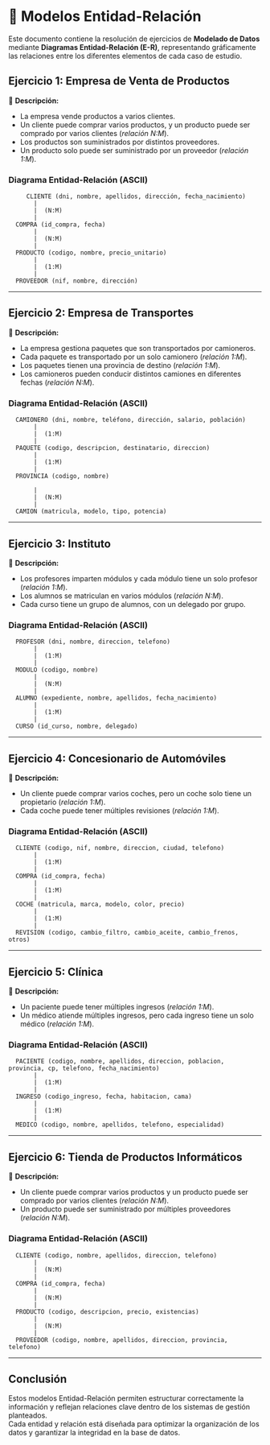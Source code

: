 # 📘 Modelos Entidad-Relación

Este documento contiene la resolución de ejercicios de **Modelado de Datos** mediante **Diagramas Entidad-Relación (E-R)**, representando gráficamente las relaciones entre los diferentes elementos de cada caso de estudio.

## **Ejercicio 1: Empresa de Venta de Productos**

📌 **Descripción:**  
- La empresa vende productos a varios clientes.
- Un cliente puede comprar varios productos, y un producto puede ser comprado por varios clientes (*relación N:M*).
- Los productos son suministrados por distintos proveedores.
- Un producto solo puede ser suministrado por un proveedor (*relación 1:M*).

### **Diagrama Entidad-Relación (ASCII)**
```
     CLIENTE (dni, nombre, apellidos, dirección, fecha_nacimiento)
       |
       |  (N:M)
       |
  COMPRA (id_compra, fecha)  
       |
       |  (N:M)
       |
  PRODUCTO (codigo, nombre, precio_unitario)
       |
       |  (1:M)
       |
  PROVEEDOR (nif, nombre, dirección)
```

---

## **Ejercicio 2: Empresa de Transportes**

📌 **Descripción:**  
- La empresa gestiona paquetes que son transportados por camioneros.
- Cada paquete es transportado por un solo camionero (*relación 1:M*).
- Los paquetes tienen una provincia de destino (*relación 1:M*).
- Los camioneros pueden conducir distintos camiones en diferentes fechas (*relación N:M*).

### **Diagrama Entidad-Relación (ASCII)**
```
  CAMIONERO (dni, nombre, teléfono, dirección, salario, población)
       |
       |  (1:M)
       |
  PAQUETE (codigo, descripcion, destinatario, direccion)
       |
       |  (1:M)
       |
  PROVINCIA (codigo, nombre)
       
       |
       |  (N:M)
       |
  CAMION (matricula, modelo, tipo, potencia)
```

---

## **Ejercicio 3: Instituto**

📌 **Descripción:**  
- Los profesores imparten módulos y cada módulo tiene un solo profesor (*relación 1:M*).
- Los alumnos se matriculan en varios módulos (*relación N:M*).
- Cada curso tiene un grupo de alumnos, con un delegado por grupo.

### **Diagrama Entidad-Relación (ASCII)**
```
  PROFESOR (dni, nombre, direccion, telefono)
       |
       |  (1:M)
       |
  MODULO (codigo, nombre)
       |
       |  (N:M)
       |
  ALUMNO (expediente, nombre, apellidos, fecha_nacimiento)
       |
       |  (1:M)
       |
  CURSO (id_curso, nombre, delegado)
```

---

## **Ejercicio 4: Concesionario de Automóviles**

📌 **Descripción:**  
- Un cliente puede comprar varios coches, pero un coche solo tiene un propietario (*relación 1:M*).
- Cada coche puede tener múltiples revisiones (*relación 1:M*).

### **Diagrama Entidad-Relación (ASCII)**
```
  CLIENTE (codigo, nif, nombre, direccion, ciudad, telefono)
       |
       |  (1:M)
       |
  COMPRA (id_compra, fecha)
       |
       |  (1:M)
       |
  COCHE (matricula, marca, modelo, color, precio)
       |
       |  (1:M)
       |
  REVISION (codigo, cambio_filtro, cambio_aceite, cambio_frenos, otros)
```

---

## **Ejercicio 5: Clínica**

📌 **Descripción:**  
- Un paciente puede tener múltiples ingresos (*relación 1:M*).
- Un médico atiende múltiples ingresos, pero cada ingreso tiene un solo médico (*relación 1:M*).

### **Diagrama Entidad-Relación (ASCII)**
```
  PACIENTE (codigo, nombre, apellidos, direccion, poblacion, provincia, cp, telefono, fecha_nacimiento)
       |
       |  (1:M)
       |
  INGRESO (codigo_ingreso, fecha, habitacion, cama)
       |
       |  (1:M)
       |
  MEDICO (codigo, nombre, apellidos, telefono, especialidad)
```

---

## **Ejercicio 6: Tienda de Productos Informáticos**

📌 **Descripción:**  
- Un cliente puede comprar varios productos y un producto puede ser comprado por varios clientes (*relación N:M*).
- Un producto puede ser suministrado por múltiples proveedores (*relación N:M*).

### **Diagrama Entidad-Relación (ASCII)**
```
  CLIENTE (codigo, nombre, apellidos, direccion, telefono)
       |
       |  (N:M)
       |
  COMPRA (id_compra, fecha)
       |
       |  (N:M)
       |
  PRODUCTO (codigo, descripcion, precio, existencias)
       |
       |  (N:M)
       |
  PROVEEDOR (codigo, nombre, apellidos, direccion, provincia, telefono)
```

---

## **Conclusión**
Estos modelos Entidad-Relación permiten estructurar correctamente la información y reflejan relaciones clave dentro de los sistemas de gestión planteados.  
Cada entidad y relación está diseñada para optimizar la organización de los datos y garantizar la integridad en la base de datos.
